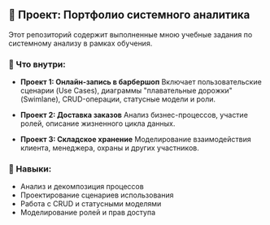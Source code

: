 ## 📂 Проект: Портфолио системного аналитика

Этот репозиторий содержит выполненные мною учебные задания по системному анализу в рамках обучения.

### 📌 Что внутри:

* **Проект 1: Онлайн-запись в барбершоп**
  Включает пользовательские сценарии (Use Cases), диаграммы "плавательные дорожки" (Swimlane), CRUD-операции, статусные модели и роли.

* **Проект 2: Доставка заказов**
  Анализ бизнес-процессов, участие ролей, описание жизненного цикла данных.

* **Проект 3: Складское хранение**
  Моделирование взаимодействия клиента, менеджера, охраны и других участников.

### 🌟 Навыки:

* Анализ и декомпозиция процессов
* Проектирование сценариев использования
* Работа с CRUD и статусными моделями
* Моделирование ролей и прав доступа
